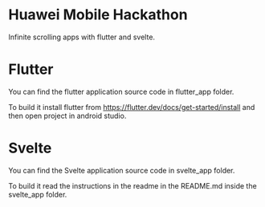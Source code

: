 # Huawei Mobile Hackathon

Infinite scrolling apps with flutter and svelte.

# Flutter

You can find the flutter application source code in flutter_app folder.

To build it install flutter from https://flutter.dev/docs/get-started/install and then open project in android studio.

# Svelte

You can find the Svelte application source code in svelte_app folder.

To build it read the instructions in the readme in the README.md inside the svelte_app folder.
